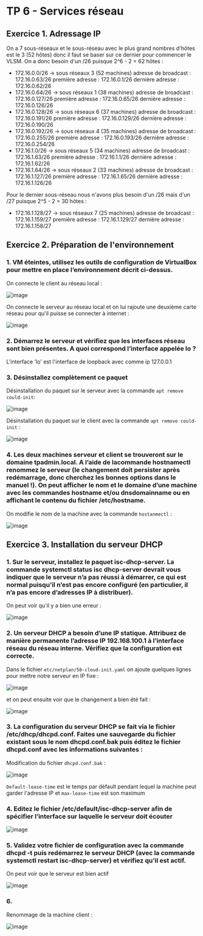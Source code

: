 # TP 6 - Services réseau 

## Exercice 1. Adressage IP 

On a 7 sous-réseaux et le sous-réseau avec le plus grand nombres d'hôtes est le 3 (52 hôtes) donc il faut se baser sur ce dernier pour commencer le VLSM. 
On a donc besoin d'un /26 puisque 2^6 - 2 = 62 hôtes : 

- 172.16.0.0/26 -> sous réseaux 3 (52 machines)
adresse de broadcast : 172.16.0.63/26
première adresse : 172.16.0.1/26
dernière adresse : 172.16.0.62/26
- 172.16.0.64/26 -> sous réseaux 1 (38 machines)
adresse de broadcast : 172.16.0.127/26
première adresse : 172.16.0.65/26
dernière adresse : 172.16.0.126/26
- 172.16.0.128/26 -> sous réseaux 6 (37 machines)
adresse de broadcast : 172.16.0.191/26
première adresse : 172.16.0.129/26
dernière adresse : 172.16.0.190/26
- 172.16.0.192/26 -> sous réseaux 4 (35 machines)
adresse de broadcast : 172.16.0.255/26
première adresse : 172.16.0.193/26
dernière adresse : 172.16.0.254/26
- 172.16.1.0/26 -> sous réseaux 5 (34 machines)
adresse de broadcast : 172.16.1.63/26
première adresse : 172.16.1.1/26
dernière adresse : 172.16.1.62/26
- 172.16.1.64/26 -> sous réseaux 2 (33 machines)
adresse de broadcast : 172.16.1.127/26
première adresse : 172.16.1.65/26
dernière adresse : 172.16.1.126/26

Pour le dernier sous-réseau nous n'avons plus besoin d'un /26 mais d'un /27 puisque 2^5 - 2 = 30 hôtes : 

- 172.16.1.128/27 -> sous réseaux 7 (25 machines)
adresse de broadcast : 172.16.1.159/27
première adresse : 172.16.1.129/27
dernière adresse : 172.16.1.158/27

## Exercice 2. Préparation de l'environnement 

### 1. VM éteintes, utilisez les outils de configuration de VirtualBox pour mettre en place l’environnement décrit ci-dessus.

On connecte le client au réseau local :

![image](https://user-images.githubusercontent.com/80455771/193028077-38b02377-5757-4a66-addf-43c1151e2327.png)

On connecte le serveur au réseau local et on lui rajoute une deuxième carte réseau pour qu'il puisse se connecter à internet :

![image](https://user-images.githubusercontent.com/80455771/193028818-69e5bc43-a88e-40ab-9e33-d8449163c26c.png)

### 2. Démarrez le serveur et vérifiez que les interfaces réseau sont bien présentes. A quoi correspond l’interface appelée lo ?

L'interface 'lo' est l'interface de loopback avec comme ip 127.0.0.1

### 3. Désinstallez complètement ce paquet 

Désinstallation du paquet sur le serveur avec la commande `apt remove could-init`:

![image](https://user-images.githubusercontent.com/80455771/193032199-efa717e8-0d16-4702-b6d3-8c65841377dc.png)

Désinstallation du paquet sur le client avec la commande `apt remove could-init` :

![image](https://user-images.githubusercontent.com/80455771/193032916-e9cff7a5-9e37-4899-b7f7-e62f5c7435db.png)

### 4. Les deux machines serveur et client se trouveront sur le domaine tpadmin.local. A l’aide de lacommande hostnamectl renommez le serveur (le changement doit persister après redémarrage, donc cherchez les bonnes options dans le manuel !). On peut afficher le nom et le domaine d’une machine avec les commandes hostname et/ou dnsdomainname ou en affichant le contenu du fichier /etc/hostname.

On modifie le nom de la machine avec la commande `hostanmectl` :

![image](https://user-images.githubusercontent.com/80455771/193036720-48a8b231-3c6a-432f-ac96-7b6929b2a271.png)

## Exercice 3. Installation du serveur DHCP

### 1. Sur le serveur, installez le paquet isc-dhcp-server. La commande systemctl status isc dhcp-server devrait vous indiquer que le serveur n’a pas réussi à démarrer, ce qui est normal puisqu’il n’est pas encore configuré (en particulier, il n’a pas encore d’adresses IP à distribuer).

On peut voir qu'il y a bien une erreur :

![image](https://user-images.githubusercontent.com/80455771/193038369-93d445d5-3acd-446a-8165-b54f3888330e.png)

### 2. Un serveur DHCP a besoin d’une IP statique. Attribuez de manière permanente l’adresse IP 192.168.100.1 à l’interface réseau du réseau interne. Vérifiez que la configuration est correcte.

Dans le fichier `etc/netplan/50-cloud-init.yaml` on ajoute quelques lignes pour mettre notre serveur en IP fixe : 

![image](https://user-images.githubusercontent.com/80455771/193457779-5bf533b9-8d14-4564-bb09-1596bd9cb673.png)

et on peut ensuite voir que le changement a bien été fait : 

![image](https://user-images.githubusercontent.com/80455771/193457802-cdf4b796-f41f-41fd-9aba-38dfecd57bf7.png)

### 3. La configuration du serveur DHCP se fait via le fichier /etc/dhcp/dhcpd.conf. Faites une sauvegarde du fichier existant sous le nom dhcpd.conf.bak puis éditez le fichier dhcpd.conf avec les informations suivantes :

Modification du fichier `dhcpd.conf.bak` :

![image](https://user-images.githubusercontent.com/80455771/193048668-b111eade-588d-4f4f-b5e7-0abd3610b943.png)

`Default-lease-time` est le temps par défault pendant lequel la machine peut garder l'adresse IP et `max-lease-time` est son maximum 

### 4. Editez le fichier /etc/default/isc-dhcp-server afin de spécifier l’interface sur laquelle le serveur doit écouter

![image](https://user-images.githubusercontent.com/80455771/193051052-4539a543-8274-4f6f-8d11-fef1bc2540a8.png)

### 5. Validez votre fichier de configuration avec la commande dhcpd -t puis redémarrez le serveur DHCP (avec la commande systemctl restart isc-dhcp-server) et vérifiez qu’il est actif.

On peut voir que le serveur est bien actif

![image](https://user-images.githubusercontent.com/80455771/193055668-1dd946f4-da3a-492f-a256-cb40f244fdc7.png)

### 6. 

Renommage de la machine client : 

![image](https://user-images.githubusercontent.com/80455771/193061403-e8a548e4-8f95-4687-b90e-54bc08053a01.png)
